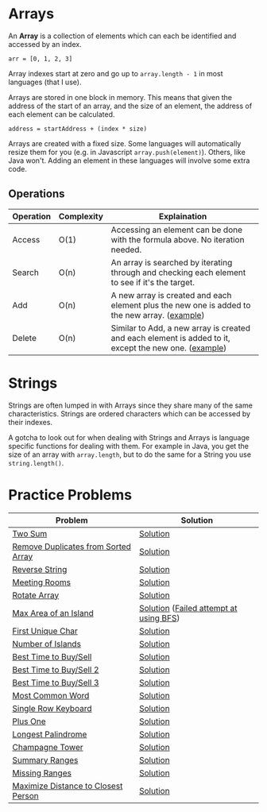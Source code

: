 # Arrays
An **Array** is a collection of elements which can each be identified and accessed by an index.

```
arr = [0, 1, 2, 3]
```

Array indexes start at zero and go up to `array.length - 1` in most languages (that I use).

Arrays are stored in one block in memory. This means that given the address of the start of an array, and the size of an element, the address of each element can be calculated.
```
address = startAddress + (index * size)
```

Arrays are created with a fixed size. Some languages will automatically resize them for you (e.g. in Javascript `array.push(element)`). Others, like Java won't. Adding an element in these languages will involve some extra code.


## Operations
| Operation | Complexity | Explaination                                                                                   |
|-----------|------------|------------------------------------------------------------------------------------------------|
| Access    | O(1)       | Accessing an element can be done with the formula above. No iteration needed.                  |
| Search    | O(n)       | An array is searched by iterating through and checking each element to see if it's the target. |
| Add       | O(n)       | A new array is created and each element plus the new one is added to the new array. ([example](examples/AddOrRemove.java))           |
| Delete    | O(n)       | Similar to Add, a new array is created and each element is added to it, except the new one. ([example](examples/AddOrRemove.java))    |

# Strings
Strings are often lumped in with Arrays since they share many of the same characteristics. Strings are ordered characters which can be accessed by their indexes. 

A gotcha to look out for when dealing with Strings and Arrays is language specific functions for dealing with them. For example in Java, you get the size of an array with `array.length`, but to do the same for a String you use `string.length()`.

# Practice Problems
| Problem | Solution |
|---|---|
| [Two Sum](https://leetcode.com/problems/two-sum) | [Solution](https://github.com/bmanley91/practice-problems/blob/main/arrays-and-strings/TwoSum.java) |
| [Remove Duplicates from Sorted Array](https://leetcode.com/problems/remove-duplicates-from-sorted-array/) | [Solution](https://github.com/bmanley91/practice-problems/blob/main/arrays-and-strings/RemoveDupliactes.java) |
| [Reverse String](https://leetcode.com/problems/reverse-string/) | [Solution](https://github.com/bmanley91/practice-problems/blob/main/arrays-and-strings/ReverseString.java) |
| [Meeting Rooms](https://leetcode.com/problems/meeting-rooms) | [Solution](https://github.com/bmanley91/practice-problems/blob/main/arrays-and-strings/MeetingRooms.java) |
| [Rotate Array](https://leetcode.com/problems/rotate-array/) | [Solution](https://github.com/bmanley91/practice-problems/blob/main/arrays-and-strings/RotateArray.java) |
| [Max Area of an Island](https://leetcode.com/problems/max-area-of-island/) | [Solution](https://github.com/bmanley91/practice-problems/blob/main/arrays-and-strings/MaxAreaOfIsland.java) ([Failed attempt at using BFS](https://github.com/bmanley91/practice-problems/blob/main/arrays-and-strings/FailedBFSIslands.java)) |
| [First Unique Char](https://leetcode.com/problems/first-unique-character-in-a-string/) | [Solution](https://github.com/bmanley91/practice-problems/blob/main/arrays-and-strings/FirstUniqueChar.java) |
| [Number of Islands](https://leetcode.com/problems/number-of-islands/) | [Solution](https://github.com/bmanley91/practice-problems/blob/main/arrays-and-strings/CountIslands.java) |
| [Best Time to Buy/Sell](https://leetcode.com/problems/best-time-to-buy-and-sell-stock/) | [Solution](https://github.com/bmanley91/practice-problems/blob/main/arrays-and-strings/BuySellStock.java) |
| [Best Time to Buy/Sell 2](https://leetcode.com/problems/best-time-to-buy-and-sell-stock-ii/) | [Solution](https://github.com/bmanley91/practice-problems/blob/main/arrays-and-strings/BuySellStock2.java) |
| [Best Time to Buy/Sell 3](https://leetcode.com/problems/best-time-to-buy-and-sell-stock-iii/) | [Solution](https://github.com/bmanley91/practice-problems/blob/main/arrays-and-strings/BuySellStock3.java) |
| [Most Common Word](https://leetcode.com/problems/most-common-word/) | [Solution](https://github.com/bmanley91/practice-problems/blob/main/arrays-and-strings/MostCommonWord.java) |
| [Single Row Keyboard](https://leetcode.com/problems/single-row-keyboard/) | [Solution](https://github.com/bmanley91/practice-problems/blob/main/arrays-and-strings/SingleRowKeyboard.java) |
| [Plus One](https://leetcode.com/problems/plus-one/) | [Solution](https://github.com/bmanley91/practice-problems/blob/main/arrays-and-strings/PlusOne.java) |
| [Longest Palindrome](https://leetcode.com/problems/longest-palindromic-substring/) | [Solution](https://github.com/bmanley91/practice-problems/blob/main/arrays-and-strings/LongestPalindrome.java) |
| [Champagne Tower](https://leetcode.com/problems/champagne-tower/) | [Solution](https://github.com/bmanley91/practice-problems/blob/main/arrays-and-strings/ChampagneTower.java) |
| [Summary Ranges](https://leetcode.com/problems/summary-ranges/) | [Solution](https://github.com/bmanley91/practice-problems/blob/main/arrays-and-strings/SummaryRanges.java) |
| [Missing Ranges](https://leetcode.com/problems/missing-ranges/) | [Solution](https://github.com/bmanley91/practice-problems/blob/main/arrays-and-strings/MissingRanges.java) |
| [Maximize Distance to Closest Person](https://leetcode.com/problems/maximize-distance-to-closest-person/) | [Solution](https://github.com/bmanley91/practice-problems/blob/main/arrays-and-strings/MaxDistanceToClosestPerson.java) |
